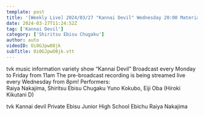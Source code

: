```yaml
---
template: post
title: '[Weekly Live] 2024/03/27 "Kannai Devil" Wednesday 20:00 Material (Yuno Kokubo)'
date: 2024-03-27T11:24:52Z
tag: ['Kannai Devil']
category: ['Shiritsu Ebisu Chugaku']
author: auto 
videoID: Oi0GJpwO8jk
subTitle: Oi0GJpwO8jk.vtt
---
```

tvk music information variety show “Kannai Devil”
Broadcast every Monday to Friday from 11am
The pre-broadcast recording is being streamed live every Wednesday from 8pm!
Performers:  
Raiya Nakajima, Shiritsu Ebisu Chugaku Yuno Kokubo, Eiji Oba (Hiroki Kikutani D)

tvk
Kannai devil
Private Ebisu Junior High School
Ebichu
Raiya Nakajima